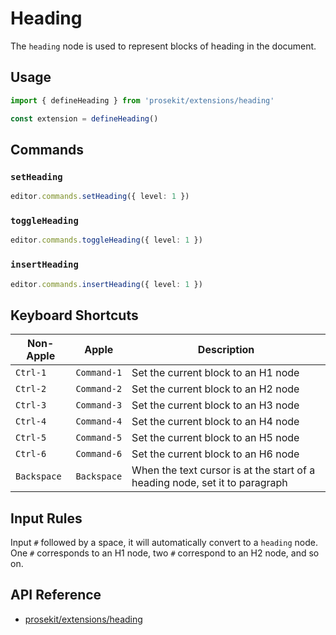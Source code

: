 # Heading

The `heading` node is used to represent blocks of heading in the document.

<!-- @include: @/examples/heading.md -->

## Usage

```ts
import { defineHeading } from 'prosekit/extensions/heading'

const extension = defineHeading()
```

## Commands

### `setHeading`

```ts
editor.commands.setHeading({ level: 1 })
```

### `toggleHeading`

```ts
editor.commands.toggleHeading({ level: 1 })
```

### `insertHeading`

```ts
editor.commands.insertHeading({ level: 1 })
```

## Keyboard Shortcuts

| Non-Apple   | Apple       | Description                                                                 |
| ----------- | ----------- | --------------------------------------------------------------------------- |
| `Ctrl-1`    | `Command-1` | Set the current block to an H1 node                                         |
| `Ctrl-2`    | `Command-2` | Set the current block to an H2 node                                         |
| `Ctrl-3`    | `Command-3` | Set the current block to an H3 node                                         |
| `Ctrl-4`    | `Command-4` | Set the current block to an H4 node                                         |
| `Ctrl-5`    | `Command-5` | Set the current block to an H5 node                                         |
| `Ctrl-6`    | `Command-6` | Set the current block to an H6 node                                         |
| `Backspace` | `Backspace` | When the text cursor is at the start of a heading node, set it to paragraph |

## Input Rules

Input `#` followed by a space, it will automatically convert to a `heading` node. One `#` corresponds to an H1 node, two `#` correspond to an H2 node, and so on.

## API Reference

- [prosekit/extensions/heading](/references/extensions/heading)
